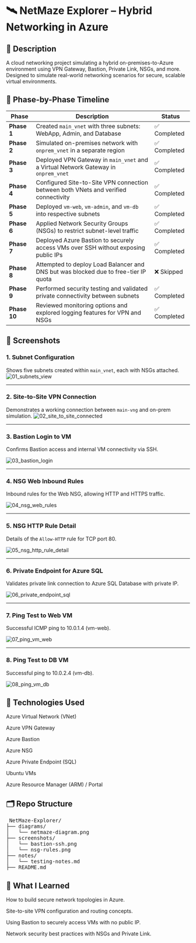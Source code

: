 # 🛰️ NetMaze Explorer – Hybrid Networking in Azure
## 📌 Description
A cloud networking project simulating a hybrid on-premises-to-Azure environment using VPN Gateway, Bastion, Private Link, NSGs, and more. Designed to simulate real-world networking scenarios for secure, scalable virtual environments.
## 📅 Phase-by-Phase Timeline

| Phase       | Description                                                                                     | Status       |
|-------------|-------------------------------------------------------------------------------------------------|--------------|
| **Phase 1** | Created `main_vnet` with three subnets: WebApp, Admin, and Database                             | ✅ Completed |
| **Phase 2** | Simulated on-premises network with `onprem_vnet` in a separate region                           | ✅ Completed |
| **Phase 3** | Deployed VPN Gateway in `main_vnet` and a Virtual Network Gateway in `onprem_vnet`              | ✅ Completed |
| **Phase 4** | Configured Site-to-Site VPN connection between both VNets and verified connectivity             | ✅ Completed |
| **Phase 5** | Deployed `vm-web`, `vm-admin`, and `vm-db` into respective subnets                               | ✅ Completed |
| **Phase 6** | Applied Network Security Groups (NSGs) to restrict subnet-level traffic                         | ✅ Completed |
| **Phase 7** | Deployed Azure Bastion to securely access VMs over SSH without exposing public IPs              | ✅ Completed |
| **Phase 8** | Attempted to deploy Load Balancer and DNS but was blocked due to free-tier IP quota             | ❌ Skipped   |
| **Phase 9** | Performed security testing and validated private connectivity between subnets                   | ✅ Completed |
| **Phase 10**| Reviewed monitoring options and explored logging features for VPN and NSGs                      | ✅ Completed |

## 📸 Screenshots

### 1. Subnet Configuration
Shows five subnets created within `main_vnet`, each with NSGs attached.
![01_subnets_view](https://github.com/user-attachments/assets/83f1aed2-724a-49d7-9a57-d15f7461b408)


---

### 2. Site-to-Site VPN Connection
Demonstrates a working connection between `main-vng` and on-prem simulation.
![02_site_to_site_connected](https://github.com/user-attachments/assets/6ccbc795-c983-491d-a018-7041e7b2c5cf)


---

### 3. Bastion Login to VM
Confirms Bastion access and internal VM connectivity via SSH.

![03_bastion_login](https://github.com/user-attachments/assets/3843ae9e-2fe6-4e3f-9e3e-8a9a8e709dd4)


---

### 4. NSG Web Inbound Rules
Inbound rules for the Web NSG, allowing HTTP and HTTPS traffic.

![04_nsg_web_rules](https://github.com/user-attachments/assets/d225e081-06de-4751-92c5-7700a76d007b)


---

### 5. NSG HTTP Rule Detail
Details of the `Allow-HTTP` rule for TCP port 80.

![05_nsg_http_rule_detail](https://github.com/user-attachments/assets/173da9bf-7a50-48e1-a768-fee05f0ad334)

---

### 6. Private Endpoint for Azure SQL
Validates private link connection to Azure SQL Database with private IP.

![06_private_endpoint_sql](https://github.com/user-attachments/assets/a2e1cc37-d496-4024-a071-2e9413fcf207)

---

### 7. Ping Test to Web VM
Successful ICMP ping to 10.0.1.4 (vm-web).

![07_ping_vm_web](https://github.com/user-attachments/assets/80cb9750-4dbe-4f56-b00a-bfdfd82702f1)


---

### 8. Ping Test to DB VM
Successful ping to 10.0.2.4 (vm-db).

![08_ping_vm_db](https://github.com/user-attachments/assets/b5feeb0e-68de-401d-9d92-2e8c0f69d315)


## 🔧 Technologies Used
Azure Virtual Network (VNet)

Azure VPN Gateway

Azure Bastion

Azure NSG

Azure Private Endpoint (SQL)

Ubuntu VMs

Azure Resource Manager (ARM) / Portal
## 🗂️ Repo Structure
<pre> NetMaze-Explorer/
├── diagrams/
│   └── netmaze-diagram.png
├── screenshots/
│   └── bastion-ssh.png
│   └── nsg-rules.png
├── notes/
│   └── testing-notes.md
├── README.md
</pre>
## 🧠 What I Learned
How to build secure network topologies in Azure.

Site-to-site VPN configuration and routing concepts.

Using Bastion to securely access VMs with no public IP.

Network security best practices with NSGs and Private Link.

